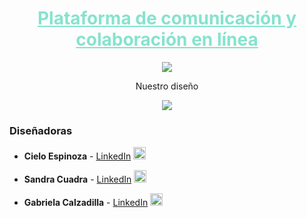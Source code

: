 <div align="center">
<h1>
<a href="https://connecta-v1.vercel.app/" target="_blank" rel="noopener noreferrer" style="color: #86E3CE">Plataforma de comunicación y colaboración en línea</a>
</h1>
<img src="https://res.cloudinary.com/yeniferramirez11/image/upload/v1694885751/no-country/Nuevo_espacio_ho2a18.png">
<p>
<p>Nuestro diseño</p>
<a href="https://www.figma.com/file/XSehnZ0sjlkY8kIoAzDCkS/Connecta?type=design&node-id=57%3A5&mode=design&t=deHjQ3FodHqtlrBn-1" target="_blank" rel="noopener noreferrer">
  <img src="https://img.shields.io/badge/Figma-%23F24E1E.svg?style=for-the-badge&logo=Figma&logoColor=white"/>
</a>
</div>

### Diseñadoras
* **Cielo Espinoza** -  [LinkedIn](https://www.linkedin.com/in/cielo-espinosa-bettoni-557258252) <img src="https://res.cloudinary.com/yeniferramirez11/image/upload/v1692222051/no-country/argentina_r7o20w.png" style="width: 20px;">

* **Sandra Cuadra** -  [LinkedIn](https://www.linkedin.com/in/sandra-villatoro/) <img src="https://res.cloudinary.com/yeniferramirez11/image/upload/v1692222052/no-country/espana_1_kgyarr.png" style="width: 20px;">

* **Gabriela Calzadilla** -  [LinkedIn](https://www.linkedin.com/in/gabrielacalzadilla/) <img src="https://res.cloudinary.com/yeniferramirez11/image/upload/v1692222052/no-country/espana_1_kgyarr.png" style="width: 20px;">

